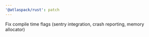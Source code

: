 ```yaml
---
'@atlaspack/rust': patch
---
```


Fix compile time flags (sentry integration, crash reporting, memory allocator)
